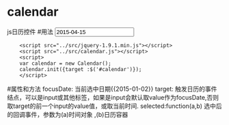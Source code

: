 # calendar
js日历控件
#用法
		<input type="text" id="calendar" value="2015-04-15"/>

		<script src="../src/jquery-1.9.1.min.js"></script>
		<script src="../src/calendar.js"></script>
		<script>
		var calendar = new Calendar();
		calendar.init({target :$('#calendar')});
		</script>

#属性和方法
focusDate:
	当前选中日期{{2015-01-02}}
target:
	触发日历的事件结点，可以是input或其他标签，如果是input会默认取value作为focusDate,否则取target的前一个input的value值，或取当前时间.
selected:function(a,b)
	选中后的回调事件，参数为(a)时间对象 ,(b)日历容器
